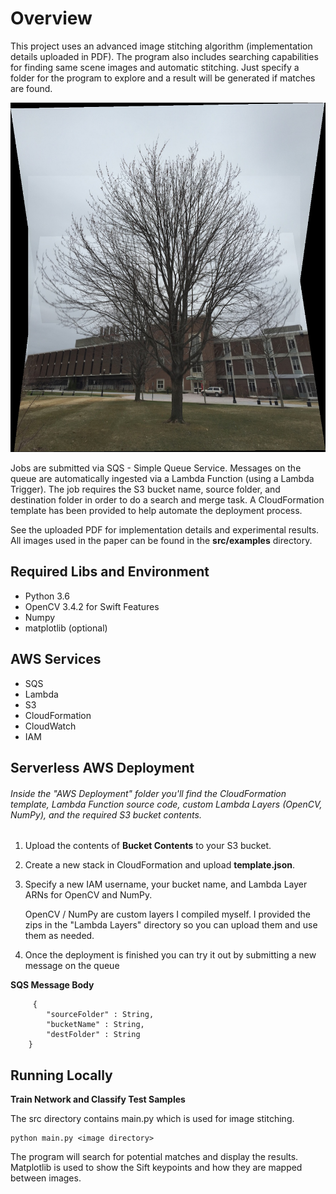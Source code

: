 # Overview
This project uses an advanced image stitching algorithm (implementation details uploaded in PDF). The program also includes searching capabilities for finding same scene images and automatic stitching. Just specify a folder for the program to explore and a result will be generated if matches are found. 


![ExampleImage](/src/examples/tree-mrc/image1_image2_image3.jpg)


Jobs are submitted via SQS - Simple Queue Service. Messages on the queue are automatically ingested via a Lambda Function (using a Lambda Trigger). The job requires the S3 bucket name, source folder, and destination folder in order to do a search and merge task. A CloudFormation template has been provided to help automate the deployment process.
 
 
 See the uploaded PDF for implementation details and experimental results. All images used in the paper can be found in the **src/examples** directory.


## Required Libs and Environment
* Python 3.6
* OpenCV 3.4.2 for Swift Features
* Numpy
* matplotlib (optional)


## AWS Services
* SQS
* Lambda
* S3
* CloudFormation
* CloudWatch
* IAM



## Serverless AWS Deployment

###### Inside the "AWS Deployment" folder you'll find the CloudFormation template, Lambda Function source code, custom Lambda Layers (OpenCV, NumPy), and the required S3 bucket contents.

1. Upload the contents of **Bucket Contents** to your S3 bucket.

2. Create a new stack in CloudFormation and upload **template.json**.

3. Specify a new IAM username, your bucket name, and Lambda Layer ARNs for OpenCV and NumPy.
 
    OpenCV / NumPy are custom layers I compiled myself. I provided the zips in the "Lambda Layers" directory so you can upload them and use them as needed.    
    
4. Once the deployment is finished you can try it out by submitting a new message on the queue


****SQS Message Body****

     	 {
			"sourceFolder" : String,
			"bucketName" : String,
			"destFolder" : String
		}



## Running Locally

****Train Network and Classify Test Samples****

The src directory contains main.py which is used for image stitching.

	python main.py <image directory>
	
The program will search for potential matches and display the results. Matplotlib is used to show the Sift keypoints and how they are mapped between images. 
